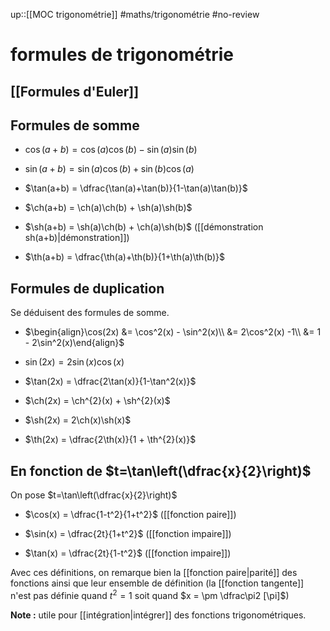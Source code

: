 up::[[MOC trigonométrie]]
#maths/trigonométrie #no-review 
# formules de trigonométrie

## [[Formules d'Euler]]

## Formules de somme

 - $\cos(a+b) = \cos(a)\cos(b) - \sin(a)\sin(b)$
 - $\sin(a+b) = \sin(a)\cos(b)+\sin(b)\cos(a)$
 - $\tan(a+b) = \dfrac{\tan(a)+\tan(b)}{1-\tan(a)\tan(b)}$

 - $\ch(a+b) = \ch(a)\ch(b) + \sh(a)\sh(b)$
 - $\sh(a+b) = \sh(a)\ch(b) + \ch(a)\sh(b)$ ([[démonstration sh(a+b)|démonstration]])
 - $\th(a+b) = \dfrac{\th(a)+\th(b)}{1+\th(a)\th(b)}$

## Formules de duplication
Se déduisent des formules de somme.

 - $\begin{align}\cos(2x) &= \cos^2(x) - \sin^2(x)\\ &= 2\cos^2(x) -1\\ &= 1 - 2\sin^2(x)\end{align}$

 - $\sin(2x) = 2\sin(x)\cos(x)$

 - $\tan(2x) = \dfrac{2\tan(x)}{1-\tan^2(x)}$

 - $\ch(2x) = \ch^{2}(x) + \sh^{2}(x)$

 - $\sh(2x) = 2\ch(x)\sh(x)$

 - $\th(2x) = \dfrac{2\th(x)}{1 + \th^{2}(x)}$
 
## En fonction de $t=\tan\left(\dfrac{x}{2}\right)$
On pose $t=\tan\left(\dfrac{x}{2}\right)$
 - $\cos(x) = \dfrac{1-t^2}{1+t^2}$ ([[fonction paire]])

 - $\sin(x) = \dfrac{2t}{1+t^2}$ ([[fonction impaire]])

 - $\tan(x) = \dfrac{2t}{1-t^2}$ ([[fonction impaire]])

Avec ces définitions, on remarque bien la [[fonction paire|parité]] des fonctions ainsi que leur ensemble de définition (la [[fonction tangente]] n'est pas définie quand $t^2 = 1$ soit quand $x = \pm \dfrac\pi2 [\pi]$)

**Note :** utile pour [[intégration|intégrer]] des fonctions trigonométriques.

